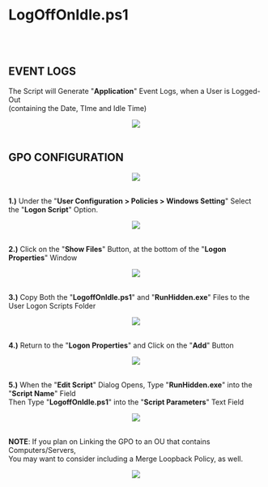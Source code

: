 <h1>LogOffOnIdle.ps1</h1><br />
<br />

<h2>EVENT LOGS</h2>

The Script will Generate "<b>Application</b>" Event Logs, when a User is Logged-Out<br />
(containing the Date, TIme and Idle Time)<br />
<center><img src="https://i.imgur.com/uZlZYft.png"></center><br />

<h2>GPO CONFIGURATION</h2>

<center><img src="https://i.imgur.com/oIhHVER.png"></center><br />

<b>1.)</b> Under the "<b>User Configuration > Policies > Windows Setting</b>" Select the  "<b>Logon Script</b>" Option.<br />
<center><img src="https://i.imgur.com/AEKlZOk.png"></center><br />

<b>2.)</b> Click on the "<b>Show Files</b>" Button, at the bottom of the "<b>Logon Properties</b>" Window<br />
<center><img src="https://i.imgur.com/WYXjkqN.png"></center><br />

<b>3.)</b> Copy Both the "<b>LogoffOnIdle.ps1</b>" and "<b>RunHidden.exe</b>" Files to the User Logon Scripts Folder<br />
<center><img src="https://i.imgur.com/FLsmJuQ.png"></center><br />

<b>4.)</b> Return to the "<b>Logon Properties</b>" and Click on the "<b>Add</b>" Button<br />
<center><img src="https://i.imgur.com/wwhWjdQ.png"></center><br />

<b>5.)</b> When the "<b>Edit Script</b>" Dialog Opens, Type "<b>RunHidden.exe</b>" into the "<b>Script Name</b>" Field<br />
Then Type "<b>LogoffOnIdle.ps1</b>" into the "<b>Script Parameters</b>" Text Field<br />
<center><img src="https://i.imgur.com/N5303F5.png"></center><br />

<b>NOTE</b>: If you plan on Linking the GPO to an OU that contains Computers/Servers,<br />
You may want to consider including a Merge Loopback Policy, as well.<br />
<center><img src="https://i.imgur.com/xRH2PNp.png"></center><br />
